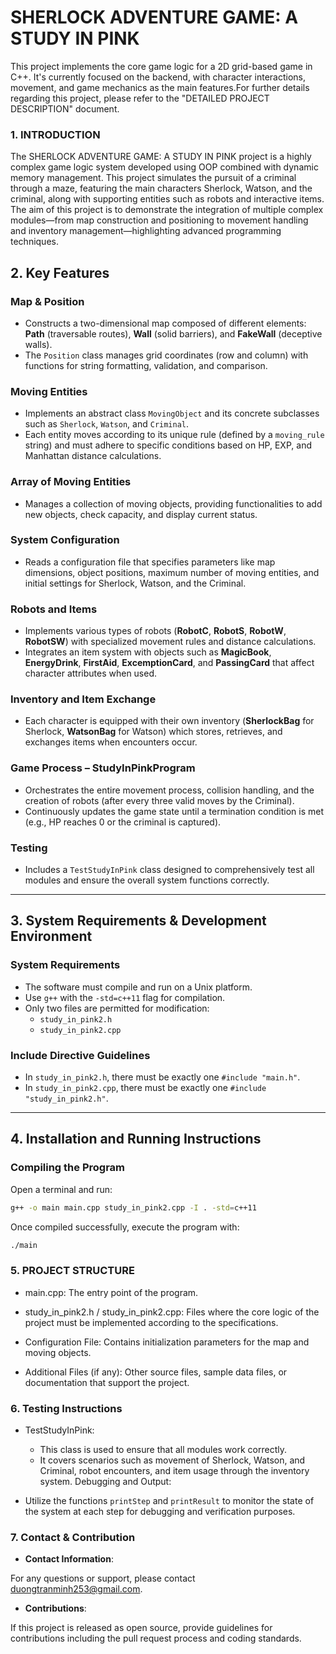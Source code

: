 
# SHERLOCK ADVENTURE GAME: A STUDY IN PINK
This project implements the core game logic for a 2D grid-based game in C++.  It's currently focused on the backend, with character interactions, movement, and game mechanics as the main features.For further details regarding this project, please refer to the "DETAILED PROJECT DESCRIPTION" document.




### 1. INTRODUCTION
The SHERLOCK ADVENTURE GAME: A STUDY IN PINK project is a highly complex game logic system developed using OOP combined with dynamic memory management. This project simulates the pursuit of a criminal through a maze, featuring the main characters Sherlock, Watson, and the criminal, along with supporting entities such as robots and interactive items. The aim of this project is to demonstrate the integration of multiple complex modules—from map construction and positioning to movement handling and inventory management—highlighting advanced programming techniques.  
## 2. Key Features

### Map & Position
- Constructs a two-dimensional map composed of different elements: **Path** (traversable routes), **Wall** (solid barriers), and **FakeWall** (deceptive walls).  
- The `Position` class manages grid coordinates (row and column) with functions for string formatting, validation, and comparison.

### Moving Entities
- Implements an abstract class `MovingObject` and its concrete subclasses such as `Sherlock`, `Watson`, and `Criminal`.  
- Each entity moves according to its unique rule (defined by a `moving_rule` string) and must adhere to specific conditions based on HP, EXP, and Manhattan distance calculations.

### Array of Moving Entities
- Manages a collection of moving objects, providing functionalities to add new objects, check capacity, and display current status.

### System Configuration
- Reads a configuration file that specifies parameters like map dimensions, object positions, maximum number of moving entities, and initial settings for Sherlock, Watson, and the Criminal.

### Robots and Items
- Implements various types of robots (**RobotC**, **RobotS**, **RobotW**, **RobotSW**) with specialized movement rules and distance calculations.  
- Integrates an item system with objects such as **MagicBook**, **EnergyDrink**, **FirstAid**, **ExcemptionCard**, and **PassingCard** that affect character attributes when used.

### Inventory and Item Exchange
- Each character is equipped with their own inventory (**SherlockBag** for Sherlock, **WatsonBag** for Watson) which stores, retrieves, and exchanges items when encounters occur.

### Game Process – StudyInPinkProgram
- Orchestrates the entire movement process, collision handling, and the creation of robots (after every three valid moves by the Criminal).  
- Continuously updates the game state until a termination condition is met (e.g., HP reaches 0 or the criminal is captured).

### Testing
- Includes a `TestStudyInPink` class designed to comprehensively test all modules and ensure the overall system functions correctly.

---

## 3. System Requirements & Development Environment

### System Requirements
- The software must compile and run on a Unix platform.  
- Use `g++` with the `-std=c++11` flag for compilation.  
- Only two files are permitted for modification:
  - `study_in_pink2.h`
  - `study_in_pink2.cpp`

### Include Directive Guidelines
- In `study_in_pink2.h`, there must be exactly one `#include "main.h"`.  
- In `study_in_pink2.cpp`, there must be exactly one `#include "study_in_pink2.h"`.

---

## 4. Installation and Running Instructions

### Compiling the Program
Open a terminal and run:
```bash
g++ -o main main.cpp study_in_pink2.cpp -I . -std=c++11
```
Once compiled successfully, execute the program with:
```bash
./main
```
### 5. PROJECT STRUCTURE
- main.cpp:
  The entry point of the program.

- study_in_pink2.h /      study_in_pink2.cpp:
  Files where the core logic of the project must be implemented according to the specifications.

- Configuration File:
  Contains initialization parameters for the map and moving objects.

- Additional Files (if any):
  Other source files, sample data files, or documentation that support the project.


### 6. Testing Instructions
- TestStudyInPink:

  - This class is used to ensure that all modules work correctly.
  - It covers scenarios such as movement of Sherlock, Watson, and Criminal, robot encounters, and item usage through the inventory system.
Debugging and Output:

- Utilize the functions `printStep` and `printResult` to monitor the state of the system at each step for debugging and verification purposes.


### 7. Contact & Contribution
- **Contact Information**:

For any questions or support, please contact duongtranminh253@gmail.com.

- **Contributions**:

If this project is released as open source, provide guidelines for contributions including the pull request process and coding standards.

